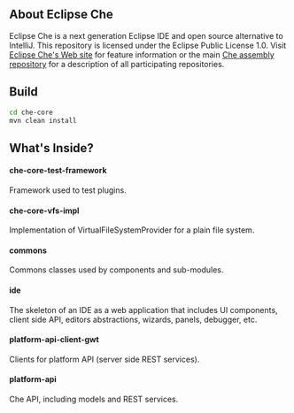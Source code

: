 ## About Eclipse Che
Eclipse Che is a next generation Eclipse IDE and open source alternative to IntelliJ. This repository is licensed under the Eclipse Public License 1.0. Visit [Eclipse Che's Web site](http://eclipse.org/che) for feature information or the main [Che assembly repository](http://github.com/codenvy/che) for a description of all participating repositories.

## Build
```sh
cd che-core
mvn clean install
```

## What's Inside?

#### che-core-test-framework
Framework used to test plugins.

#### che-core-vfs-impl
Implementation of VirtualFileSystemProvider for a plain file system.

#### commons
Commons classes used by components and sub-modules.

#### ide
The skeleton of an IDE as a web application that includes UI components, client side API, editors abstractions, wizards, panels, debugger, etc.

#### platform-api-client-gwt
Clients for platform API (server side REST services).

#### platform-api
Che API, including models and REST services.
